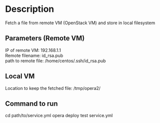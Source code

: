 # Description
Fetch a file from remote VM (OpenStack VM) and store in local filesystem

## Parameters (Remote VM)
IP of remote VM: 192.168.1.1  
Remote filename: id_rsa.pub  
path to remote file: /home/centos/.ssh/id_rsa.pub  

## Local VM
Location to keep the fetched file: /tmp/opera2/

## Command to run
cd path/to/service.yml
opera deploy test service.yml
